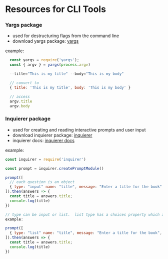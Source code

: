 # Resources for CLI Tools

### Yargs package

- used for destructuring flags from the command line
- download yargs package: [yargs](https://www.npmjs.com/package/yargs)

example:

```javascript
  const yargs = require('yargs');
  const { argv } = yargs(process.argv)

  --title="This is my title" --body="This is my body"

  // convert to
  { title: 'This is my title', body: 'This is my body' }

  // access
  argv.title
  argv.body
```

### Inquierer package

- used for creating and reading interactive prompts and user input
- download inquierer package: [inquierer](https://www.npmjs.com/package/inquirer)
- inquierer docs: [inquierer docs](https://github.com/SBoudrias/Inquirer.js)

example:

```javascript
const inquirer = require('inquirer')

const prompt = inquirer.createPromptModule()

prompt([
  // each question is an object
  { type: "input" name: "title", message: "Enter a title for the book" }
]).then(answers => {
  const title = answers.title;
  console.log(title)
})

// type can be input or list.  list type has a choices property which allows you to pass an array of choices
example:

prompt([
  { type: "list" name: "title", message: "Enter a title for the book", choices: ["one", "two", "three"] }
]).then(answers => {
  const title = answers.title;
  console.log(title)
})
```
